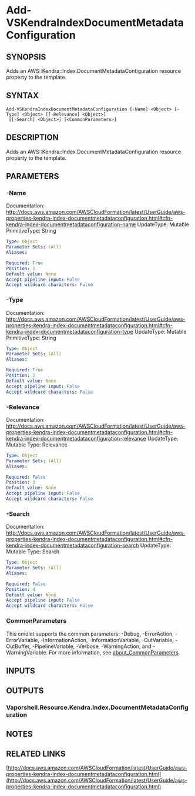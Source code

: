 # Add-VSKendraIndexDocumentMetadataConfiguration

## SYNOPSIS
Adds an AWS::Kendra::Index.DocumentMetadataConfiguration resource property to the template.

## SYNTAX

```
Add-VSKendraIndexDocumentMetadataConfiguration [-Name] <Object> [-Type] <Object> [[-Relevance] <Object>]
 [[-Search] <Object>] [<CommonParameters>]
```

## DESCRIPTION
Adds an AWS::Kendra::Index.DocumentMetadataConfiguration resource property to the template.

## PARAMETERS

### -Name
Documentation: http://docs.aws.amazon.com/AWSCloudFormation/latest/UserGuide/aws-properties-kendra-index-documentmetadataconfiguration.html#cfn-kendra-index-documentmetadataconfiguration-name
UpdateType: Mutable
PrimitiveType: String

```yaml
Type: Object
Parameter Sets: (All)
Aliases:

Required: True
Position: 1
Default value: None
Accept pipeline input: False
Accept wildcard characters: False
```

### -Type
Documentation: http://docs.aws.amazon.com/AWSCloudFormation/latest/UserGuide/aws-properties-kendra-index-documentmetadataconfiguration.html#cfn-kendra-index-documentmetadataconfiguration-type
UpdateType: Mutable
PrimitiveType: String

```yaml
Type: Object
Parameter Sets: (All)
Aliases:

Required: True
Position: 2
Default value: None
Accept pipeline input: False
Accept wildcard characters: False
```

### -Relevance
Documentation: http://docs.aws.amazon.com/AWSCloudFormation/latest/UserGuide/aws-properties-kendra-index-documentmetadataconfiguration.html#cfn-kendra-index-documentmetadataconfiguration-relevance
UpdateType: Mutable
Type: Relevance

```yaml
Type: Object
Parameter Sets: (All)
Aliases:

Required: False
Position: 3
Default value: None
Accept pipeline input: False
Accept wildcard characters: False
```

### -Search
Documentation: http://docs.aws.amazon.com/AWSCloudFormation/latest/UserGuide/aws-properties-kendra-index-documentmetadataconfiguration.html#cfn-kendra-index-documentmetadataconfiguration-search
UpdateType: Mutable
Type: Search

```yaml
Type: Object
Parameter Sets: (All)
Aliases:

Required: False
Position: 4
Default value: None
Accept pipeline input: False
Accept wildcard characters: False
```

### CommonParameters
This cmdlet supports the common parameters: -Debug, -ErrorAction, -ErrorVariable, -InformationAction, -InformationVariable, -OutVariable, -OutBuffer, -PipelineVariable, -Verbose, -WarningAction, and -WarningVariable. For more information, see [about_CommonParameters](http://go.microsoft.com/fwlink/?LinkID=113216).

## INPUTS

## OUTPUTS

### Vaporshell.Resource.Kendra.Index.DocumentMetadataConfiguration
## NOTES

## RELATED LINKS

[http://docs.aws.amazon.com/AWSCloudFormation/latest/UserGuide/aws-properties-kendra-index-documentmetadataconfiguration.html](http://docs.aws.amazon.com/AWSCloudFormation/latest/UserGuide/aws-properties-kendra-index-documentmetadataconfiguration.html)

